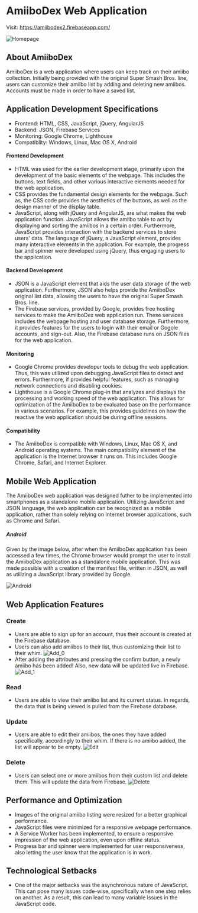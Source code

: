 # AmiiboDex Web Application
Visit: https://amiibodex2.firebaseapp.com/

![Homepage](/doc_images/Web_Homepage.png)

## About AmiiboDex
AmiiboDex is a web application where users can keep track on their amiibo collection. Initially being provided with the original Super Smash Bros. line, users can customize their amiibo list by adding and deleting new amiibos. Accounts must be made in order to have a saved list.

## Application Development Specifications
* Frontend: HTML, CSS, JavaScript, jQuery, AngularJS
* Backend: JSON, Firebase Services
* Monitoring: Google Chrome, Lighthouse
* Compatiblity: Windows, Linux, Mac OS X, Android

#### Frontend Development
* HTML was used for the earlier development stage, primarily upon the development of the basic elements of the webpage. This includes the buttons, text fields, and other various interactive elements needed for the web application.
* CSS provides the fundamental design elements for the webpage. Such as, the CSS code provides the aesthetics of the buttons, as well as the design manner of the display table.
* JavaScript, along with jQuery and AngularJS, are what makes the web application function. JavaScript allows the amiibo table to act by displaying and sorting the amiibos in a certain order. Furthermore, JavaScript provides interaction with the backend services to store users' data. The language of jQuery, a JavaScript element, provides many interactive elements in the application. For example, the progress bar and spinner were developed using jQuery, thus engaging users to the application.

#### Backend Development
* JSON is a JavaScript element that aids the user data storage of the web application. Furthermore, JSON also helps provide the AmiiboDex original list data, allowing the users to have the original Super Smash Bros. line.
* The Firebase services, provided by Google, provides free hosting services to make the AmiiboDex web application run. These services includes the webpage hosting and user database storage. Furthermore, it provides features for the users to login with their email or Gogole accounts, and sign-out. Also, the Firebase database runs on JSON files for the web application.

#### Monitoring
* Google Chrome provides developer tools to debug the web application. Thus, this was utilized upon debugging JavaScript files to detect and errors. Furthermore, if provides helpful features, such as managing network connections and disabling cookies.
* Lighthouse is a Google Chrome plug-in that analyzes and displays the processing and working speed of the web application. This allows for optimization of the AmiiboDex to be evaluated base on the performance in various scenarios. For example, this provides guidelines on how the reactive the web application should be during offline sessions.

#### Compatibility
* The AmiiboDex is compatible with Windows, Linux, Mac OS X, and Android operating systems. The main compatibility element of the application is the Internet browser it runs on. This includes Google Chrome, Safari, and Internet Explorer.

## Mobile Web Application
The AmiiboDex web application was designed futher to be implemented into smartphones as a standalone mobile application. Utilizing JavaScript and JSON language, the web application can be recognized as a mobile application, rather than solely relying on Internet browser applications, such as Chrome and Safari.

##### Android
Given by the image below, after when the AmiiboDex application has been accessed a few times, the Chrome browser would prompt the user to install the AmiiboDex application as a standalone mobile application. This was made possible with a creation of the manifest file, written in JSON, as well as utilizing a JavaScript library provided by Google.

![Android](/doc_images/Android_Web_App.png)

## Web Application Features
### Create
* Users are able to sign up for an account, thus their account is created at the Firebase database.
* Users can also add amiibos to their list, thus customizing their list to their whim.
![Add_0](/doc_images/Web_Add_Module.png)
* After adding the attributes and pressing the confirm button, a newly amiibo has been added! Also, new data will be updated live in Firebase.
![Add_1](/doc_images/Web_Add_Module_2.png)

### Read
* Users are able to view their amiibo list and its current status. In regards, the data that is being viewed is pulled from the Firebase database.

### Update
* Users are able to edit their amiibos, the ones they have added specifically, accordingly to their whim. If there is no amiibo added, the list will appear to be empty.
![Edit](/doc_images/Web_Edit.png)
### Delete
* Users can select one or more amiibos from their custom list and delete them. This will update the data from Firebase.
![Delete](/doc_images/Web_Delete.png)

## Performance and Optimization
* Images of the original amiibo listing were resized for a better graphical performance.
* JavaScript files were minimized for a responsive webpage performance.
* A Service Worker has been implemented, to ensure a responsive impression of the web application, even upon offline status.
* Progress bar and spinner were implemented for user responsiveness, also letting the user know that the application is in work.

## Technological Setbacks
* One of the major setbacks was the asynchronous nature of JavaScript. This can pose many issues code-wise, specifically when one step relies on another. As a result, this can lead to many variable issues in the JavaScript code.
